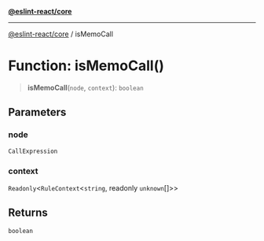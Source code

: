 [**@eslint-react/core**](../README.md)

***

[@eslint-react/core](../README.md) / isMemoCall

# Function: isMemoCall()

> **isMemoCall**(`node`, `context`): `boolean`

## Parameters

### node

`CallExpression`

### context

`Readonly`\<`RuleContext`\<`string`, readonly `unknown`[]\>\>

## Returns

`boolean`

